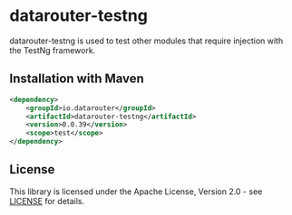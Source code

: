 # datarouter-testng

datarouter-testng is used to test other modules that require injection with the TestNg framework.

## Installation with Maven

```xml
<dependency>
	<groupId>io.datarouter</groupId>
	<artifactId>datarouter-testng</artifactId>
	<version>0.0.39</version>
	<scope>test</scope>
</dependency>
```

## License

This library is licensed under the Apache License, Version 2.0 - see [LICENSE](../LICENSE) for details.
